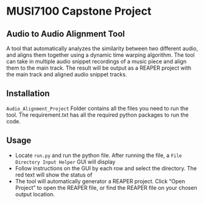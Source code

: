 # MUSI7100 Capstone Project
## Audio to Audio Alignment Tool
A tool that automatically analyzes the similarity between two different audio, and aligns them together using a dynamic time warping algorithm. The tool can take in multiple audio snippet recordings of a music piece and align them to the main track. The result will be output as a REAPER project with the main track and aligned audio snippet tracks. 

## Installation
`Audio_Alignment_Project` Folder contains all the files you need to run the tool. The requirement.txt has all the required python packages to run the code.

## Usage
- Locate `run.py` and run the python file. After running the file, a `File Directory Input Helper` GUI will display
- Follow instructions on the GUI by each row and select the directory. The red text will show the status of 
- The tool will automatically generator a REAPER project. Click “Open Project” to open the REAPER file, or find the REAPER file on your chosen output location.
